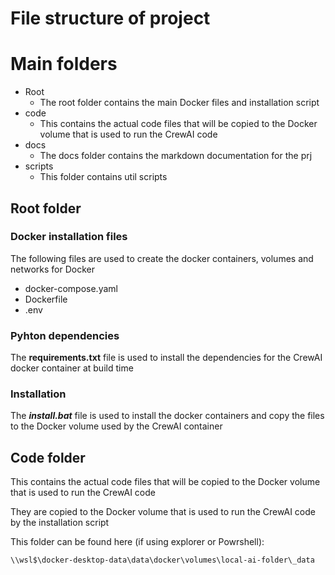 # File structure of project

# Main folders

- Root
  - The root folder contains the main Docker files and installation script
- code
  - This contains the actual code files that will be copied to the Docker volume that is used to run the CrewAI code
- docs
  - The docs folder contains the markdown documentation for the prj
- scripts
  - This folder contains util scripts

## Root folder

### Docker installation files
The following files are used to create the docker containers, volumes and networks for Docker
* docker-compose.yaml
* Dockerfile
* .env

### Pyhton dependencies

The **requirements.txt** file is used to install the dependencies for the CrewAI docker container at build time

### Installation 

The ***install.bat*** file is used to install the docker containers and copy the files to the Docker volume used by the CrewAI container

## Code folder
This contains the actual code files that will be copied to the Docker volume that is used to run the CrewAI code

They are copied to the Docker volume that is used to run the CrewAI code by the installation script


This folder can be found here (if using explorer or Powrshell):

`\\wsl$\docker-desktop-data\data\docker\volumes\local-ai-folder\_data`

